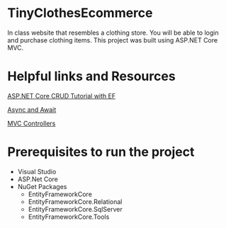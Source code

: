 # TinyClothesEcommerce
In class website that resembles a clothing store. You will be able to login and purchase clothing items.
This project was built using ASP.NET Core MVC.

# Helpful links and Resources
[ASP.NET Core CRUD Tutorial with EF](https://docs.microsoft.com/en-us/aspnet/core/data/ef-mvc/intro?view=aspnetcore-2.0)

[Async and Await](https://channel9.msdn.com/Blogs/ASP-NET-Site-Videos/async-and-await)

[MVC Controllers](https://docs.microsoft.com/en-us/aspnet/mvc/overview/older-versions-1/controllers-and-routing/aspnet-mvc-controllers-overview-cs)

# Prerequisites to run the project
* Visual Studio
* ASP.Net Core
* NuGet Packages
    * EntityFrameworkCore
    * EntityFrameworkCore.Relational
    * EntityFrameworkCore.SqlServer
    * EntityFrameworkCore.Tools
